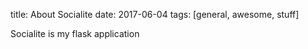 title: About Socialite
date: 2017-06-04
tags: [general, awesome, stuff]

Socialite is my flask application
